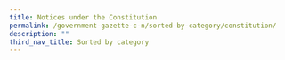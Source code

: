 ```yaml
---
title: Notices under the Constitution
permalink: /government-gazette-c-n/sorted-by-category/constitution/
description: ""
third_nav_title: Sorted by category
---
```

